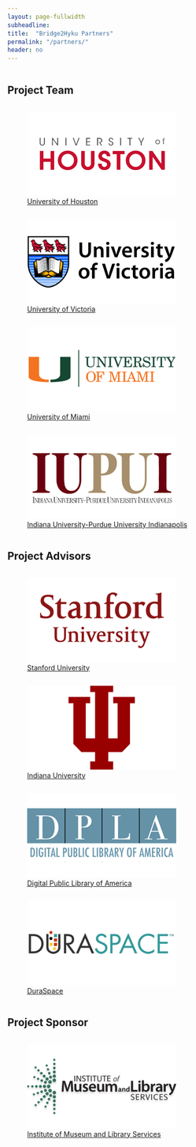 ```yaml
---
layout: page-fullwidth
subheadline:
title:  "Bridge2Hyku Partners"
permalink: "/partners/"
header: no
---
```


<div class="row">
    <div class="small-12 columns">
        <h2>Project Team</h2>
    </div><!-- /.small-12.columns -->
</div>

<div class="row">
  <div class="large-6 columns">
    <figure>
      <img src="/images/logos/logo-uh.png" alt="University of Houston Logo"></a>
      <figcaption class="text-right">
        <a href="http://www.uh.edu/">University of Houston</a>
      </figcaption>
    </figure>
  </div>
  <div class="large-6 columns">
    <figure>
      <img src="/images/logos/logo-uvic.png" alt="University of Victoria Logo"></a>
      <figcaption class="text-right">
        <a href="https://www.uvic.ca/">University of Victoria</a>
      </figcaption>
    </figure>
  </div>
</div>
<div class="row">
  <div class="large-6 columns">
    <figure>
      <img src="/images/logos/logo-um.png" alt="University of Miami Logo"></a>
      <figcaption class="text-right">
        <a href="https://welcome.miami.edu/">University of Miami</a>
      </figcaption>
    </figure>
  </div>
  <div class="large-6 columns">
    <figure>
      <img src="/images/logos/logo-iupui.png" alt="Indiana University-Purdue University Indianapolis Logo"></a>
      <figcaption class="text-right">
        <a href="https://www.iupui.edu/">Indiana University-Purdue University Indianapolis</a>
      </figcaption>
    </figure>
  </div>
</div>

<div class="row">
    <div class="small-12 columns">
        <h2>Project Advisors</h2>
    </div><!-- /.small-12.columns -->
</div>

<div class="row">
  <div class="large-6 columns">
    <figure>
      <img src="/images/logos/logo-stanford.png" alt="Stanford University Logo"></a>
      <figcaption class="text-right">
        <a href="https://www.stanford.edu/">Stanford University</a>
      </figcaption>
    </figure>
  </div>
  <div class="large-6 columns">
    <figure>
      <img src="/images/logos/logo-iu.png" alt="Indiana University Logo"></a>
      <figcaption class="text-right">
        <a href="https://www.indiana.edu/">Indiana University</a>
      </figcaption>
    </figure>
  </div>
</div>
<div class="row">
  <div class="large-6 columns">
    <figure>
      <img src="/images/logos/logo-dpla.png" alt="Digital Public Library of America Logo"></a>
      <figcaption class="text-right">
        <a href="https://dp.la/">Digital Public Library of America</a>
      </figcaption>
    </figure>
  </div>
  <div class="large-6 columns">
    <figure>
      <img src="/images/logos/logo-duraspace.png" alt="DuraSpace Logo"></a>
      <figcaption class="text-right">
        <a href="http://duraspace.org/">DuraSpace</a>
      </figcaption>
    </figure>
  </div>
</div>


<div class="row">
    <div class="small-12 columns">
        <h2>Project Sponsor</h2>
    </div><!-- /.small-12.columns -->
</div>

<div class="row">
  <div class="large-6 columns">
    <figure>
      <img src="/images/logos/logo-imls.png" alt="Institute of Museum and Library Services Logo"></a>
      <figcaption class="text-right">
        <a href="https://www.imls.gov/">Institute of Museum and Library Services</a>
      </figcaption>
    </figure>
  </div>
</div>
